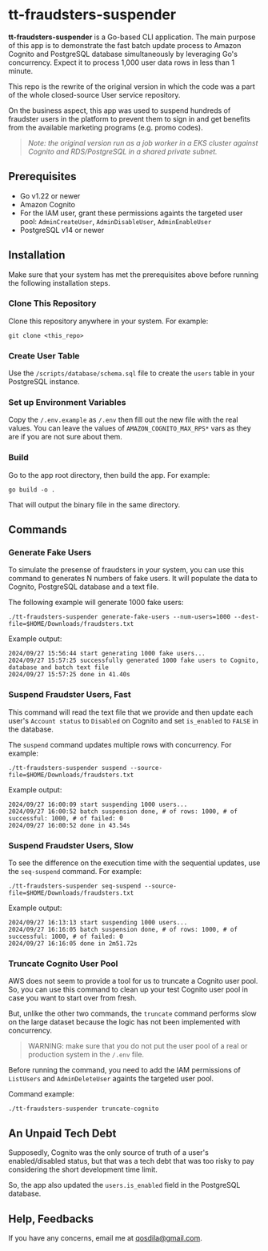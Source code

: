 # tt-fraudsters-suspender

**tt-fraudsters-suspender** is a Go-based CLI application. The main purpose of this app is to demonstrate the fast batch update process to Amazon Cognito and PostgreSQL database simultaneously by leveraging Go's concurrency. Expect it to process 1,000 user data rows in less than 1 minute.

This repo is the rewrite of the original version in which the code was a part of the whole closed-source User service repository.

On the business aspect, this app was used to suspend hundreds of fraudster users in the platform to prevent them to sign in and get benefits from the available marketing programs (e.g. promo codes).

> *Note: the original version run as a job worker in a EKS cluster against Cognito and RDS/PostgreSQL in a shared private subnet.*

## Prerequisites

* Go v1.22 or newer
* Amazon Cognito
* For the IAM user, grant these permissions againts the targeted user pool: `AdminCreateUser`, `AdminDisableUser`, `AdminEnableUser`
* PostgreSQL v14 or newer

## Installation

Make sure that your system has met the prerequisites above before running the following installation steps.

### Clone This Repository

Clone this repository anywhere in your system. For example:
```
git clone <this_repo>
```

### Create User Table

Use the `/scripts/database/schema.sql` file to create the `users` table in your PostgreSQL instance.

### Set up Environment Variables

Copy the `/.env.example` as `/.env` then fill out the new file with the real values. You can leave the values of `AMAZON_COGNITO_MAX_RPS*` vars as they are if you are not sure about them.

### Build

Go to the app root directory, then build the app. For example:

```
go build -o .
```

That will output the binary file in the same directory.

## Commands

### Generate Fake Users

To simulate the presense of fraudsters in your system, you can use this command to generates N numbers of fake users. It will populate the data to Cognito, PostgreSQL database and a text file.

The following example will generate 1000 fake users:
```
./tt-fraudsters-suspender generate-fake-users --num-users=1000 --dest-file=$HOME/Downloads/fraudsters.txt
```

Example output:
```
2024/09/27 15:56:44 start generating 1000 fake users...
2024/09/27 15:57:25 successfully generated 1000 fake users to Cognito, database and batch text file
2024/09/27 15:57:25 done in 41.40s
```

### Suspend Fraudster Users, Fast

This command will read the text file that we provide and then update each user's `Account status` to `Disabled` on Cognito and set `is_enabled` to  `FALSE` in the database.

The `suspend` command updates multiple rows with concurrency. For example:
```
./tt-fraudsters-suspender suspend --source-file=$HOME/Downloads/fraudsters.txt
```

Example output:
```
2024/09/27 16:00:09 start suspending 1000 users...
2024/09/27 16:00:52 batch suspension done, # of rows: 1000, # of successful: 1000, # of failed: 0
2024/09/27 16:00:52 done in 43.54s
```

### Suspend Fraudster Users, Slow

To see the difference on the execution time with the sequential updates, use the `seq-suspend` command. For example:
```
./tt-fraudsters-suspender seq-suspend --source-file=$HOME/Downloads/fraudsters.txt
```

Example output:
```
2024/09/27 16:13:13 start suspending 1000 users...
2024/09/27 16:16:05 batch suspension done, # of rows: 1000, # of successful: 1000, # of failed: 0
2024/09/27 16:16:05 done in 2m51.72s
```

### Truncate Cognito User Pool

AWS does not seem to provide a tool for us to truncate a Cognito user pool. So, you can use this command to clean up your test Cognito user pool in case you want to start over from fresh.

But, unlike the other two commands, the `truncate` command performs slow on the large dataset because the logic has not been implemented with concurrency.

> WARNING: make sure that you do not put the user pool of a real or production system in the `/.env` file.

Before running the command, you need to add the IAM permissions of `ListUsers` and `AdminDeleteUser` againts the targeted user pool.

Command example:
```
./tt-fraudsters-suspender truncate-cognito
```

## An Unpaid Tech Debt

Supposedly, Cognito was the only source of truth of a user's enabled/disabled status, but that was a tech debt that was too risky to pay considering the short development time limit.

So, the app also updated the `users.is_enabled` field in the PostgreSQL database.

## Help, Feedbacks
If you have any concerns, email me at qosdila@gmail.com.
